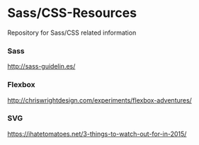 Sass/CSS-Resources
=============

Repository for Sass/CSS related information

<h3>Sass</h3>

http://sass-guidelin.es/

<h3>Flexbox</h3>

http://chriswrightdesign.com/experiments/flexbox-adventures/

<h3>SVG</h3>

https://ihatetomatoes.net/3-things-to-watch-out-for-in-2015/
